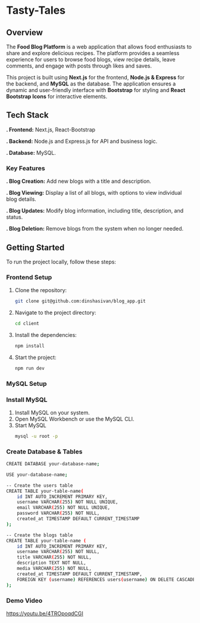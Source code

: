 
# Tasty-Tales

## Overview
The **Food Blog Platform** is a web application that allows food enthusiasts to share and explore delicious recipes. The platform provides a seamless experience for users to browse food blogs, view recipe details, leave comments, and engage with posts through likes and saves.

This project is built using **Next.js** for the frontend, **Node.js & Express** for the backend, and **MySQL** as the database. The application ensures a dynamic and user-friendly interface with **Bootstrap** for styling and **React Bootstrap Icons** for interactive elements.

## Tech Stack

**. Frontend:** Next.js, React-Bootstrap


**. Backend:** Node.js and Express.js for API and business logic.

**. Database:** MySQL.

### Key Features

**. Blog Creation:** Add new blogs with a title and description.


**. Blog Viewing:** Display a list of all blogs, with options to view individual blog details.

**. Blog Updates:** Modify blog information, including title, description, and status.

**. Blog Deletion:** Remove blogs from the system when no longer needed.


## Getting Started

To run the project locally, follow these steps:

### Frontend Setup

1. Clone the repository:
    ```bash
    git clone git@github.com:dinshasivan/blog_app.git
    ```
2. Navigate to the project directory:
    ```bash
    cd client
    ```
3. Install the dependencies:
    ```bash
    npm install
    ```
4. Start the project:
    ```bash
    npm run dev
    ```

### MySQL Setup
### Install MySQL

1. Install MySQL on your system. 
2. Open MySQL Workbench or use the MySQL CLI.
3. Start MySQL
   ```bash
   mysql -u root -p
   ```

### Create Database & Tables
```bash
CREATE DATABASE your-database-name;

USE your-database-name;

-- Create the users table
CREATE TABLE your-table-name(
    id INT AUTO_INCREMENT PRIMARY KEY,
    username VARCHAR(255) NOT NULL UNIQUE,
    email VARCHAR(255) NOT NULL UNIQUE,
    password VARCHAR(255) NOT NULL,
    created_at TIMESTAMP DEFAULT CURRENT_TIMESTAMP
);

-- Create the blogs table
CREATE TABLE your-table-name (
    id INT AUTO_INCREMENT PRIMARY KEY,
    username VARCHAR(255) NOT NULL,
    title VARCHAR(255) NOT NULL,
    description TEXT NOT NULL,
    media VARCHAR(255) NOT NULL,
    created_at TIMESTAMP DEFAULT CURRENT_TIMESTAMP,
    FOREIGN KEY (username) REFERENCES users(username) ON DELETE CASCADE
);
```
### Demo Video
https://youtu.be/4TROpoqdCGI





